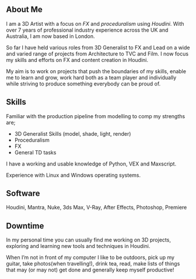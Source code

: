 ## About Me

I am a 3D Artist with a focus on *FX* and *proceduralism* using *Houdini*. With over 7 years of professional industry experience across the UK and Australia, I am now based in London.

So far I have held various roles from 3D Generalist to FX and Lead on a wide and varied range of projects from Architecture to TVC and Film. I now focus my skills and efforts on FX and content creation in Houdini.

My aim is to work on projects that push the boundaries of my skills, enable me to learn and grow, work hard both as a team player and individually while striving to produce something everybody can be proud of.


## Skills

Familiar with the production pipeline from modelling to comp my strengths are; 

* 3D Generalist Skills (model, shade, light, render)
* Proceduralism
* FX
* General TD tasks

I have a working and usable knowledge of Python, VEX and Maxscript.

Experience with Linux and Windows operating systems.


## Software

Houdini, Mantra, Nuke, 3ds Max, V-Ray, After Effects, Photoshop, Premiere


## Downtime

In my personal time you can usually find me working on 3D projects, exploring 
and learning new tools and techniques in Houdini.

When I’m not in front of my computer I like to be outdoors, pick up my 
guitar, take photos(when travelling!), drink tea, read, make lists of 
things that may (or may not) get done and generally keep myself productive!
